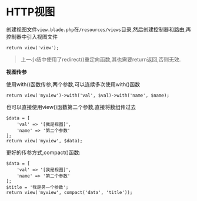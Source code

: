 # HTTP视图

创建视图文件`view.blade.php`在`/resources/views`目录,然后创建控制器和路由,再控制器中引入视图文件

```
return view('view');
```

> 上一小结中使用了redirect\(\)重定向函数,其也需要return返回,否则无效.

**视图传参**

使用with\(\)函数传参,两个参数,可以连续多次使用with\(\)函数

```
return view('myview')->with('val', $val)->with('name', $name);
```

也可以直接使用view\(\)函数第二个参数,直接将数组传过去

```
$data = [
    'val' => '[我是视图]',
    'name' => '第二个参数'
];
return view('myview', $data);
```

更好的传参方式,compact\(\)函数:

```
$data = [
    'val' => '[我是视图]',
    'name' => '第二个参数'
];
$title = '我是另一个参数';
return view('myview', compact('data', 'title'));
```



